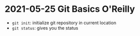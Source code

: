 # 2021-05-25 Git Basics O'Reilly

- `git init`: initialize git repository in current location
- `git status`: gives you the status
